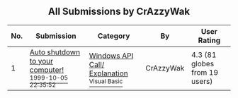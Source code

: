 ﻿<div align="center">

## All Submissions by CrAzzyWak

</div>

No.  | Submission | Category | By   | User Rating
---- | ---------- | -------- | ---- | -----------
1 | [Auto shutdown to your computer\!<br /><sup>1999-10-05 22:35:52</sup>](https://github.com/Planet-Source-Code/crazzywak-auto-shutdown-to-your-computer__1-3878) | [Windows API Call/ Explanation<br /><sup>Visual Basic</sup>](../ByCategory/windows-api-call-explanation__1-39.md) | CrAzzyWak | 4.3 (81 globes from 19 users)
